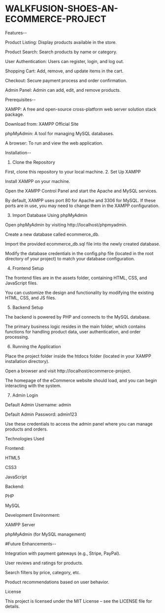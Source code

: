# WALKFUSION-SHOES-AN-ECOMMERCE-PROJECT
Features--

Product Listing: Display products available in the store.

Product Search: Search products by name or category.

User Authentication: Users can register, login, and log out.

Shopping Cart: Add, remove, and update items in the cart.

Checkout: Secure payment process and order confirmation.

Admin Panel: Admin can add, edit, and remove products.

Prerequisites--

XAMPP: A free and open-source cross-platform web server solution stack package.

Download from: XAMPP Official Site

phpMyAdmin: A tool for managing MySQL databases.

A browser: To run and view the web application.


Installation--
1. Clone the Repository

First, clone this repository to your local machine.
2. Set Up XAMPP

Install XAMPP on your machine.

Open the XAMPP Control Panel and start the Apache and MySQL services.

By default, XAMPP uses port 80 for Apache and 3306 for MySQL. If these ports are in use, you may need to change them in the XAMPP configuration.

3. Import Database Using phpMyAdmin

Open phpMyAdmin by visiting http://localhost/phpmyadmin.

Create a new database called ecommerce_db.

Import the provided ecommerce_db.sql file into the newly created database.

Modify the database credentials in the config.php file (located in the root directory of your project) to match your database configuration.

4. Frontend Setup

The frontend files are in the assets folder, containing HTML, CSS, and JavaScript files.

You can customize the design and functionality by modifying the existing HTML, CSS, and JS files.

5. Backend Setup

The backend is powered by PHP and connects to the MySQL database.

The primary business logic resides in the main folder, which contains functions for handling product data, user authentication, and order processing.

6. Running the Application

Place the project folder inside the htdocs folder (located in your XAMPP installation directory).

Open a browser and visit http://localhost/ecommerce-project.

The homepage of the eCommerce website should load, and you can begin interacting with the system.

7. Admin Login

Default Admin Username: admin

Default Admin Password: admin123

Use these credentials to access the admin panel where you can manage products and orders.

Technologies Used

Frontend:

HTML5

CSS3

JavaScript


Backend:

PHP

MySQL

Development Environment:

XAMPP Server

phpMyAdmin (for MySQL management)

#Future Enhancements--

Integration with payment gateways (e.g., Stripe, PayPal).

User reviews and ratings for products.

Search filters by price, category, etc.

Product recommendations based on user behavior.

License

This project is licensed under the MIT License – see the LICENSE file for details.
